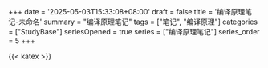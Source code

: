 +++
date = '2025-05-03T15:33:08+08:00'
draft = false
title = '编译原理笔记-未命名'
summary = "编译原理笔记"
tags = ["笔记", "编译原理"]
categories = ["StudyBase"]
seriesOpened = true
series = ["编译原理笔记"]
series_order = 5
+++

{{< katex >}} 

